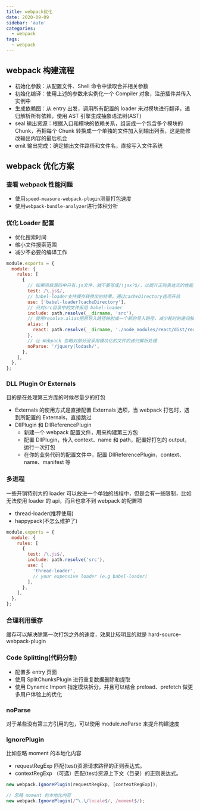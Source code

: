 ```yaml
---
title: webpack优化
date: 2020-09-09
sidebar: 'auto'
categories:
  - webpack
tags:
  - webpack
---
```


## webpack 构建流程

- 初始化参数：从配置文件、Shell 命令中读取合并相关参数
- 初始化编译：使用上述的参数来实例化一个 Compiler 对象，注册插件并传入实例中
- 生成依赖图：从 entry 出发，调用所有配置的 loader 来对模块进行翻译，递归解析所有依赖，使用 AST 引擎生成抽象语法树(AST)
- seal 输出资源：根据入口和模块的依赖关系，组装成一个包含多个模块的 Chunk，再把每个 Chunk 转换成一个单独的文件加入到输出列表，这是能修改输出内容的最后机会
- emit 输出完成：确定输出文件路径和文件名，直接写入文件系统

## webpack 优化方案

### 查看 webpack 性能问题

- 使用`speed-measure-webpack-plugin`测量打包速度
- 使用`webpack-bundle-analyzer`进行体积分析

### 优化 Loader 配置

- 优化搜索时间
- 缩小文件搜索范围
- 减少不必要的编译工作

```js
module.exports = {
  module: {
    rules: [
      {
        // 如果项目源码中只有.js文件，就不要写成/\jsx?$/，以提升正则表达式的性能
        test: /\.js$/,
        // babel-loader支持缓存转换出的结果，通过cacheDirectory选项开启
        use: ['babel-loader?cacheDirectory'],
        // 只对src目录中的文件采用 babel-loader
        include: path.resolve(__dirname, 'src'),
        // 使用resolve.alias把原导入路径映射成一个新的导入路径，减少耗时的递归解析操作
        alias: {
          react: path.resolve(__dirname, './node_modules/react/dist/react.min.js'),
        },
        // 让 Webpack 忽略对部分没采用模块化的文件的递归解析处理
        noParse: '/jquery|lodash/',
      },
    ],
  },
};
```

### DLL Plugin Or Externals

目的是在处理第三方库的时候尽量少的打包

- Externals 的使用方式是直接配置 Externals 选项，当 webpack 打包时，遇到所配置的 Externals，直接跳过
- DllPlugin 和 DllReferencePlugin
  - 新建一个 webpack 配置文件，用来构建第三方包
  - 配置 DllPlugin，传入 context、name 和 path，配置好打包的 output，运行一次打包
  - 在你的业务代码的配置文件中，配置 DllReferencePlugin，context、name、manifest 等

### 多进程

一些开销特别大的 loader 可以放进一个单独的线程中，但是会有一些限制，比如无法使用 loader 的 api，而且也拿不到 webpack 的配置项

- thread-loader(推荐使用)
- happypack(不怎么维护了)

```js
module.exports = {
  module: {
    rules: [
      {
        test: /\.js$/,
        include: path.resolve('src'),
        use: [
          'thread-loader',
          // your expensive loader (e.g babel-loader)
        ],
      },
    ],
  },
};
```

### 合理利用缓存

缓存可以解决除第一次打包之外的速度，效果比较明显的就是 hard-source-webpack-plugin

### Code Splitting(代码分割)

- 配置多 entry 页面
- 使用 SplitChunksPlugin 进行重复数据删除和提取
- 使用 Dynamic Import 指定模块拆分，并且可以结合 preload、prefetch 做更多用户体验上的优化

### noParse

对于某些没有第三方引用的包，可以使用 module.noParse 来提升构建速度

### IgnorePlugin

比如忽略 moment 的本地化内容

- requestRegExp 匹配(test)资源请求路径的正则表达式。
- contextRegExp （可选）匹配(test)资源上下文（目录）的正则表达式。

```js
new webpack.IgnorePlugin(requestRegExp, [contextRegExp]);

// 忽略 moment 的本地化内容
new webpack.IgnorePlugin(/^\.\/locale$/, /moment$/);
```
